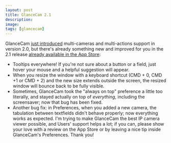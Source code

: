 ```yaml
---
layout: post
title: GlanceCam 2.1
description:
image:
tags: [glancecam]
---
```


GlanceCam [just introduced](https://www.cdf1982.com/blog/2018/5/8/glancecam-20-multi-cameras-and-multi-actions) multi-cameras and multi-actions support in version 2.0, but there's already something new and improved for you in the 2.1 release [already available in the App Store](https://itunes.apple.com/us/app/glancecam-ip-webcam-viewer/id1360797896?l=it&ls=1&mt=12):

* Tooltips everywhere! If you're not sure about a button or a field, just hover your mouse and a helpful suggestion will appear.
* When you resize the window with a keyboard shortcut (CMD + 0, CMD +1 or CMD + 2) and the new size extends outside the screen, the resized window will bounce back to be fully visible.
* Sometimes, GlanceCam took the "always on top" preference a little too literally, and stayed actually on top of *everything*, including the screensaver; now that bug has been fixed.
* Another bug fix: in Preferences, when you added a new camera, the tabulation between textfields didn't behave properly; now everything works as expected.
I'm trying to make GlanceCam the best IP camera viewer possible, and Users' support helps a lot; if you can, please show your love with a review on the App Store or by leaving a nice tip inside GlanceCam's Preferences. Thank you!